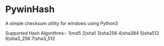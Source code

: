 # PywinHash
A simple checksum utility for windows using Python3

Supported Hash Algorithms:-
1)md5
2)sha1
3)sha256
4)sha384
5)sha512
6)sha3_256
7)sha3_512
